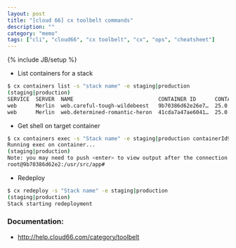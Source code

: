 ```yaml
---
layout: post
title: "[cloud 66] cx toolbelt commands"
description: ""
category: "memo"
tags: ["cli", "cloud66", "cx toolbelt", "cx", "ops", "cheatsheet"]
---
```

{% include JB/setup %}

- List containers for a stack

```bash
$ cx containers list -s "stack name" -e staging|production
(staging|production)
SERVICE  SERVER  NAME                           CONTAINER ID      CONTAINER_NET_IP  DOCKER_IP   STARTED AT    HEALTH
web      Merlin  web.careful-tough-wildebeest   9b70386d62e26e7…  25.0.0.201        172.17.0.5  Dec 11 15:55  Unverified
web      Merlin  web.determined-romantic-heron  41cda7a47ae6041…  25.0.0.47         172.17.0.6  Dec 11 15:55  Unverified
```

- Get shell on target container

```bash
$ cx containers exec -s "Stack name" -e staging|production containerId9b70386d62e26e7 /bin/bash
Running exec on container...
(staging|production)
Note: you may need to push <enter> to view output after the connection completes..
root@9b70386d62e2:/usr/src/app#
```

- Redeploy

```bash
$ cx redeploy -s "Stack name" -e staging|production
(staging|production)
Stack starting redeployment
```

### Documentation:
- http://help.cloud66.com/category/toolbelt

